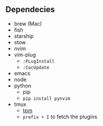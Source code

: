 ## Dependecies
- brew (Mac)
- fish
- starship
- stow
- nvim
- vim-plug
  - `:PLugInstall`
  - `:CocUpdate`
- emacs
- node
- python
  - pip
  - `pip install pynvim`
- tmux
  - [tpm](https://github.com/tmux-plugins/tpm)
  - `prefix + I` to fetch the plugins
